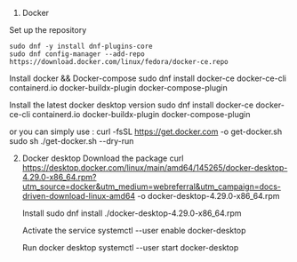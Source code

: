 1. Docker
   
  Set up the repository

    sudo dnf -y install dnf-plugins-core
    sudo dnf config-manager --add-repo https://download.docker.com/linux/fedora/docker-ce.repo

  Install docker && Docker-compose
    sudo dnf install docker-ce docker-ce-cli containerd.io docker-buildx-plugin docker-compose-plugin

  Install the latest docker desktop version
    sudo dnf install docker-ce docker-ce-cli containerd.io docker-buildx-plugin docker-compose-plugin

  or you can simply use : curl -fsSL https://get.docker.com -o get-docker.sh
    sudo sh ./get-docker.sh --dry-run

2. Docker desktop
   Download the package
     curl https://desktop.docker.com/linux/main/amd64/145265/docker-desktop-4.29.0-x86_64.rpm?utm_source=docker&utm_medium=webreferral&utm_campaign=docs-driven-download-linux-amd64 -o docker-desktop-4.29.0-x86_64.rpm

   Install
     sudo dnf install ./docker-desktop-4.29.0-x86_64.rpm

   Activate the service
     systemctl --user enable docker-desktop

   Run docker desktop
     systemctl --user start docker-desktop
